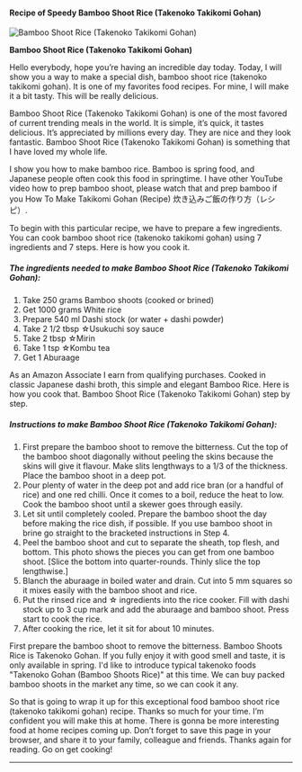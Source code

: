             

#### Recipe of Speedy Bamboo Shoot Rice (Takenoko Takikomi Gohan)

![Bamboo Shoot Rice (Takenoko Takikomi Gohan)](https://img-global.cpcdn.com/recipes/6308553150169088/751x532cq70/bamboo-shoot-rice-takenoko-takikomi-gohan-recipe-main-photo.jpg)

**Bamboo Shoot Rice (Takenoko Takikomi Gohan)**

Hello everybody, hope you’re having an incredible day today. Today, I will show you a way to make a special dish, bamboo shoot rice (takenoko takikomi gohan). It is one of my favorites food recipes. For mine, I will make it a bit tasty. This will be really delicious.

Bamboo Shoot Rice (Takenoko Takikomi Gohan) is one of the most favored of current trending meals in the world. It is simple, it’s quick, it tastes delicious. It’s appreciated by millions every day. They are nice and they look fantastic. Bamboo Shoot Rice (Takenoko Takikomi Gohan) is something that I have loved my whole life.

I show you how to make bamboo rice. Bamboo is spring food, and Japanese people often cook this food in springtime. I have other YouTube video how to prep bamboo shoot, please watch that and prep bamboo if you How To Make Takikomi Gohan (Recipe) 炊き込みご飯の作り方（レシピ）.

To begin with this particular recipe, we have to prepare a few ingredients. You can cook bamboo shoot rice (takenoko takikomi gohan) using 7 ingredients and 7 steps. Here is how you cook it.

##### The ingredients needed to make Bamboo Shoot Rice (Takenoko Takikomi Gohan):

1.  Take 250 grams Bamboo shoots (cooked or brined)
2.  Get 1000 grams White rice
3.  Prepare 540 ml Dashi stock (or water + dashi powder)
4.  Take 2 1/2 tbsp ☆Usukuchi soy sauce
5.  Take 2 tbsp ☆Mirin
6.  Take 1 tsp ☆Kombu tea
7.  Get 1 Aburaage

As an Amazon Associate I earn from qualifying purchases. Cooked in classic Japanese dashi broth, this simple and elegant Bamboo Rice. Here is how you cook that. Bamboo Shoot Rice (Takenoko Takikomi Gohan) step by step.

##### Instructions to make Bamboo Shoot Rice (Takenoko Takikomi Gohan):

1.  First prepare the bamboo shoot to remove the bitterness. Cut the top of the bamboo shoot diagonally without peeling the skins because the skins will give it flavour. Make slits lengthways to a 1/3 of the thickness. Place the bamboo shoot in a deep pot.
2.  Pour plenty of water in the deep pot and add rice bran (or a handful of rice) and one red chilli. Once it comes to a boil, reduce the heat to low. Cook the bamboo shoot until a skewer goes through easily.
3.  Let sit until completely cooled. Prepare the bamboo shoot the day before making the rice dish, if possible. If you use bamboo shoot in brine go straight to the bracketed instructions in Step 4.
4.  Peel the bamboo shoot and cut to separate the sheath, top flesh, and bottom. This photo shows the pieces you can get from one bamboo shoot. \[Slice the bottom into quarter-rounds. Thinly slice the top lengthwise.\]
5.  Blanch the aburaage in boiled water and drain. Cut into 5 mm squares so it mixes easily with the bamboo shoot and rice.
6.  Put the rinsed rice and ☆ ingredients into the rice cooker. Fill with dashi stock up to 3 cup mark and add the aburaage and bamboo shoot. Press start to cook the rice.
7.  After cooking the rice, let it sit for about 10 minutes.

First prepare the bamboo shoot to remove the bitterness. Bamboo Shoots Rice is Takenoko Gohan. If you fully enjoy it with good smell and taste, it is only available in spring. I'd like to introduce typical takenoko foods "Takenoko Gohan (Bamboo Shoots Rice)" at this time. We can buy packed bamboo shoots in the market any time, so we can cook it any.

So that is going to wrap it up for this exceptional food bamboo shoot rice (takenoko takikomi gohan) recipe. Thanks so much for your time. I’m confident you will make this at home. There is gonna be more interesting food at home recipes coming up. Don’t forget to save this page in your browser, and share it to your family, colleague and friends. Thanks again for reading. Go on get cooking!

* * *